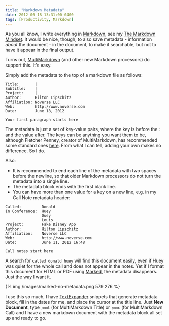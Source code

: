 ```yaml
---
title: "Markdown Metadata"
date: 2012-06-18 13:31:00-0400
tags: [Productivity, Markdown]
---
```


As you all know, I write everything in [Markdown](http://daringfireball.net/projects/markdown/), see my [The Markdown Mindset](https://hiltmon.com/blog/2012/02/20/the-markdown-mindset/). It would be nice, though, to also save metadata - information *about* the document - in the document, to make it searchable, but not to have it appear in the final output.

Turns out, [MultiMarkdown](https://github.com/fletcher/MultiMarkdown) (and other new Markdown processors) do support this. It's easy.

Simply add the metadata to the top of a markdown file as follows:

```
Title:       |  
Subtitle:    |  
Project:     |  
Author:      Hilton Lipschitz  
Affiliation: Noverse LLC  
Web:         http://www.noverse.com  
Date:        June 18, 2012  

Your first paragraph starts here
```

The metadata is just a set of key-value pairs, where the key is before the `:` and the value after. The keys can be anything you want them to be, although Fletcher Penney, creator of MultiMarkdown, has recommended some standard ones [here](https://github.com/fletcher/MultiMarkdown/wiki/MultiMarkdown-Syntax-Guide). From what I can tell, adding your own makes no difference. So I do.

Also:

* It is recommended to end each line of the metadata with two spaces before the newline, so that older Markdown processors do not turn the metadata into a single line.
* The metadata block ends with the first blank line.
* You can have more than one value for a key on a new line, e.g. in my Call Note metadata header:

```
Called:         Donald  
In Conference:  Huey
                Duey
                Louis  
Project:        Fake Disney App
Author:         Hilton Lipschitz  
Affiliation:    Noverse LLC  
Web:            http://www.noverse.com  
Date:           June 11, 2012 16:48

Call notes start here
```

A search for `called donald huey` will find this document easily, even if Huey was quiet for the whole call and does not appear in the notes. Yet if I format this document for HTML or PDF using [Marked](http://markedapp.com), the metadata disappears. Just the way I want it.

{% img /images/marked-no-metadata.png 579 276 %}

I use this so much, I have [TextExpander](http://smilesoftware.com/TextExpander/) snippets that generate metadata block, fill in the dates for me, and place the cursor at the title line. Just **New Document**, type `;mmt` (for MultiMarkdown Title) or `;mmc` (for MultiMarkdown Call) and I have a new markdown document with the metadata block all set up and ready to go.  
